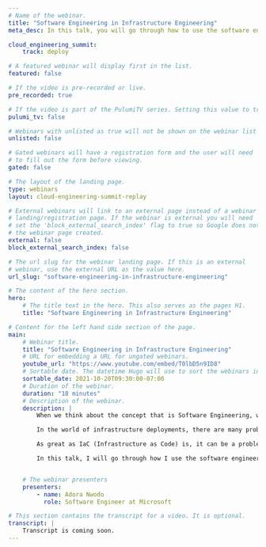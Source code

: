 ```yaml
---
# Name of the webinar.
title: "Software Engineering in Infrastructure Engineering"
meta_desc: In this talk, you will go through how to use the software engineering process to solve this infrastructure engineering problem.

cloud_engineering_summit:
    track: deploy

# A featured webinar will display first in the list.
featured: false

# If the video is pre-recorded or live.
pre_recorded: true

# If the video is part of the PulumiTV series. Setting this value to true will list the video in the "PulumiTV" section.
pulumi_tv: false

# Webinars with unlisted as true will not be shown on the webinar list
unlisted: false

# Gated webinars will have a registration form and the user will need
# to fill out the form before viewing.
gated: false

# The layout of the landing page.
type: webinars
layout: cloud-engineering-summit-replay

# External webinars will link to an external page instead of a webinar
# landing/registration page. If the webinar is external you will need
# set the 'block_external_search_index' flag to true so Google does not index
# the webinar page created.
external: false
block_external_search_index: false

# The url slug for the webinar landing page. If this is an external
# webinar, use the external URL as the value here.
url_slug: "software-engineering-in-infrastructure-engineering"

# The content of the hero section.
hero:
    # The title text in the hero. This also serves as the pages H1.
    title: "Software Engineering in Infrastructure Engineering"

# Content for the left hand side section of the page.
main:
    # Webinar title.
    title: "Software Engineering in Infrastructure Engineering"
    # URL for embedding a URL for ungated webinars.
    youtube_url: "https://www.youtube.com/embed/T0lbD5n9ID8"
    # Sortable date. The datetime Hugo will use to sort the webinars in date order.
    sortable_date: 2021-10-20T09:30:00-07:00
    # Duration of the webinar.
    duration: "18 minutes"
    # Description of the webinar.
    description: |
        When we think about the concept that is Software Engineering, we think about building well-designed software that solves the problems our customers face. The key takeaway here is that software engineers are problem solvers.

        In the world of infrastructure deployments, there are many problems that exist because of the software engineering problems we are trying to solve. Pretty ironic, right? We attempt to solve problems only to create more :). A major problem for a cloud service is having multiple instances of the service in multiple regions and maintaining high availability for users.

        As great as IaC (Infrastructure as Code) is, it can be a problem maintaining different configurations for different environments where each environment has multiple instances with varying configurations.

        In this talk, I will go through how I use the software engineering process in conjunction with pulumi stacks and state, to solve this infrastructure engineering problem.


    # The webinar presenters
    presenters:
        - name: Adora Nwodo
          role: Software Engineer at Microsoft

# This section contains the transcript for a video. It is optional.
transcript: |
    Transcript is coming soon.
---
```

